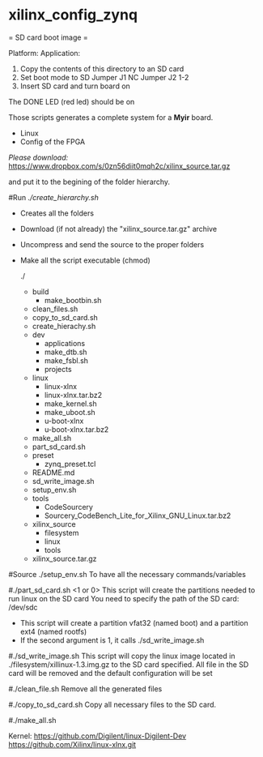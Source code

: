 # xilinx_config_zynq


= SD card boot image =

Platform: <platform>
Application: <elf>

1. Copy the contents of this directory to an SD card
2. Set boot mode to SD
     Jumper J1 NC
     Jumper J2 1-2
3. Insert SD card and turn board on

The DONE LED (red led) should be on



Those scripts generates a complete system for a **Myir** board.
- Linux
- Config of the FPGA


*Please download:*
	https://www.dropbox.com/s/0zn56diit0mqh2c/xilinx_source.tar.gz

and put it to the begining of the folder hierarchy.


#Run *./create_hierarchy.sh*
- Creates all the folders
- Download (if not already) the "xilinx_source.tar.gz" archive
- Uncompress and send the source to the proper folders
- Make all the script executable (chmod)

	./
	* build
		* make_bootbin.sh
	* clean_files.sh
	* copy_to_sd_card.sh
	* create_hierachy.sh
	* dev
		* applications
		* make_dtb.sh
		* make_fsbl.sh
		* projects
	* linux
		* linux-xlnx
		* linux-xlnx.tar.bz2
		* make_kernel.sh
		* make_uboot.sh
		* u-boot-xlnx
		* u-boot-xlnx.tar.bz2
	* make_all.sh
	* part_sd_card.sh
	* preset
		* zynq_preset.tcl
	* README.md
	* sd_write_image.sh
	* setup_env.sh
	* tools
		* CodeSourcery
		* Sourcery_CodeBench_Lite_for_Xilinx_GNU_Linux.tar.bz2
	* xilinx_source
		* filesystem
		* linux
		* tools
	* xilinx_source.tar.gz



#Source ./setup_env.sh
To have all the necessary commands/variables


#./part_sd_card.sh <SD CARD ABSOLUTE PATH> <1 or 0>
This script will create the partitions needed to run linux on the SD card
You need to specify the path of the SD card: /dev/sdc
- This script will create a partition vfat32 (named boot) and a partition ext4 (named rootfs)
- If the second argument is 1, it calls ./sd_write_image.sh <SD CARD ABSOLUTE PATH>


#./sd_write_image.sh <SD CARD ABSOLUTE PATH>
This script will copy the linux image located in ./filesystem/xillinux-1.3.img.gz to the SD card specified.
All file in the SD card will be removed and the default configuration will be set

#./clean_file.sh
Remove all the generated files

#./copy_to_sd_card.sh <SD CARD ABSOLUTE PATH>
Copy all necessary files to the SD card.

#./make_all.sh <Path to the hdf file> <sd card absolute path>







Kernel:
https://github.com/Digilent/linux-Digilent-Dev
https://github.com/Xilinx/linux-xlnx.git
